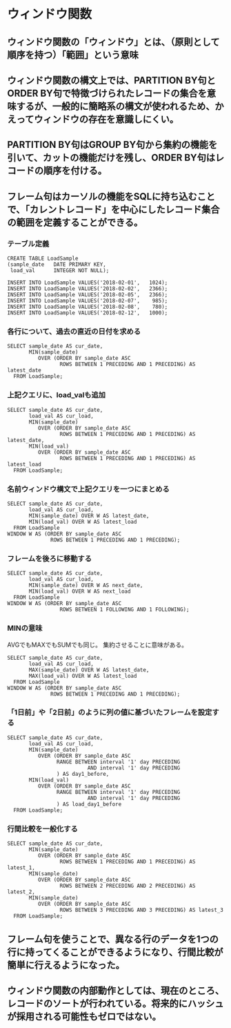 # ウィンドウ関数

## ウィンドウ関数の「ウィンドウ」とは、（原則として順序を持つ）「範囲」という意味

## ウィンドウ関数の構文上では、PARTITION BY句と ORDER BY句で特徴づけられたレコードの集合を意味するが、一般的に簡略系の構文が使われるため、かえってウィンドウの存在を意識しにくい。

## PARTITION BY句はGROUP BY句から集約の機能を引いて、カットの機能だけを残し、ORDER BY句はレコードの順序を付ける。

## フレーム句はカーソルの機能をSQLに持ち込むことで、「カレントレコード」を中心にしたレコード集合の範囲を定義することができる。

### テーブル定義
```
CREATE TABLE LoadSample
(sample_date   DATE PRIMARY KEY,
 load_val      INTEGER NOT NULL);

INSERT INTO LoadSample VALUES('2018-02-01',   1024);
INSERT INTO LoadSample VALUES('2018-02-02',   2366);
INSERT INTO LoadSample VALUES('2018-02-05',   2366);
INSERT INTO LoadSample VALUES('2018-02-07',    985);
INSERT INTO LoadSample VALUES('2018-02-08',    780);
INSERT INTO LoadSample VALUES('2018-02-12',   1000);
```

### 各行について、過去の直近の日付を求める
```
SELECT sample_date AS cur_date,
       MIN(sample_date)
          OVER (ORDER BY sample_date ASC
                 ROWS BETWEEN 1 PRECEDING AND 1 PRECEDING) AS latest_date
  FROM LoadSample;
```

### 上記クエリに、load_valも追加
```
SELECT sample_date AS cur_date,
       load_val AS cur_load,
       MIN(sample_date)
          OVER (ORDER BY sample_date ASC
                 ROWS BETWEEN 1 PRECEDING AND 1 PRECEDING) AS latest_date,
       MIN(load_val)
          OVER (ORDER BY sample_date ASC
                 ROWS BETWEEN 1 PRECEDING AND 1 PRECEDING) AS latest_load
  FROM LoadSample;
```

### 名前ウィンドウ構文で上記クエリを一つにまとめる
```
SELECT sample_date AS cur_date,
       load_val AS cur_load,
       MIN(sample_date) OVER W AS latest_date,
       MIN(load_val) OVER W AS latest_load
  FROM LoadSample
WINDOW W AS (ORDER BY sample_date ASC
              ROWS BETWEEN 1 PRECEDING AND 1 PRECEDING);
```

### フレームを後ろに移動する
```
SELECT sample_date AS cur_date,
       load_val AS cur_load,
       MIN(sample_date) OVER W AS next_date,
       MIN(load_val) OVER W AS next_load
  FROM LoadSample
WINDOW W AS (ORDER BY sample_date ASC
                 ROWS BETWEEN 1 FOLLOWING AND 1 FOLLOWING);
```

### MINの意味
AVGでもMAXでもSUMでも同じ。
集約させることに意味がある。
```
SELECT sample_date AS cur_date,
       load_val AS cur_load,
       MAX(sample_date) OVER W AS latest_date,
       MAX(load_val) OVER W AS latest_load
  FROM LoadSample
WINDOW W AS (ORDER BY sample_date ASC
              ROWS BETWEEN 1 PRECEDING AND 1 PRECEDING);
```

### 「1日前」や「2日前」のように列の値に基づいたフレームを設定する
```
SELECT sample_date AS cur_date,
       load_val AS cur_load,
       MIN(sample_date)
          OVER (ORDER BY sample_date ASC
                RANGE BETWEEN interval '1' day PRECEDING
                          AND interval '1' day PRECEDING
                ) AS day1_before,
       MIN(load_val)
          OVER (ORDER BY sample_date ASC
                RANGE BETWEEN interval '1' day PRECEDING
                          AND interval '1' day PRECEDING
                ) AS load_day1_before
  FROM LoadSample;
```

### 行間比較を一般化する
```
SELECT sample_date AS cur_date,
       MIN(sample_date)
          OVER (ORDER BY sample_date ASC
                 ROWS BETWEEN 1 PRECEDING AND 1 PRECEDING) AS latest_1,
       MIN(sample_date)
          OVER (ORDER BY sample_date ASC
                 ROWS BETWEEN 2 PRECEDING AND 2 PRECEDING) AS latest_2,
       MIN(sample_date)
          OVER (ORDER BY sample_date ASC
                 ROWS BETWEEN 3 PRECEDING AND 3 PRECEDING) AS latest_3
  FROM LoadSample;
```

## フレーム句を使うことで、異なる行のデータを1つの行に持ってくることができるようになり、行間比較が簡単に行えるようになった。

## ウィンドウ関数の内部動作としては、現在のところ、レコードのソートが行われている。将来的にハッシュが採用される可能性もゼロではない。